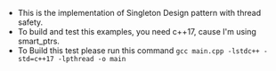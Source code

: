 - This is the implementation of Singleton Design pattern with thread safety.
- To build and test this examples, you need c++17, cause I'm using smart_ptrs.
- To Build this test please run this command
    `gcc main.cpp -lstdc++ -std=c++17 -lpthread -o main`